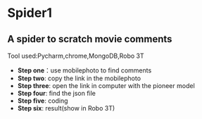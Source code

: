 # Spider1
## A spider to scratch movie comments

Tool used:Pycharm,chrome,MongoDB,Robo 3T

- **Step one**：use mobilephoto to find comments
![]()
- **Step two**: copy the link in the mobilephoto
![]()
- **Step three**: open the link in computer with the pioneer model
![]()
- **Step four**: find the json file
![]()
- **Step five**: coding
![]()
- **Step six**: result(show in Robo 3T)
![]()
